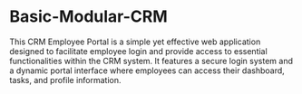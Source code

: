 # Basic-Modular-CRM
This CRM Employee Portal is a simple yet effective web application designed to facilitate employee login and provide access to essential functionalities within the CRM system. It features a secure login system and a dynamic portal interface where employees can access their dashboard, tasks, and profile information.
